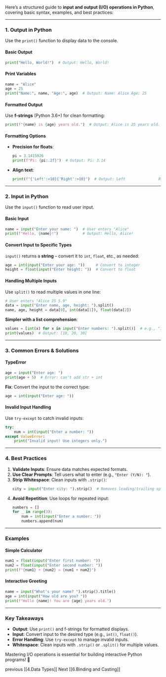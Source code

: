 Here’s a structured guide to **input and output (I/O) operations in Python**, covering basic syntax, examples, and best practices:

---

### **1. Output in Python**  
Use the `print()` function to display data to the console.  

#### **Basic Output**  
```python
print("Hello, World!")  # Output: Hello, World!
```

#### **Print Variables**  
```python
name = "Alice"
age = 25
print("Name:", name, "Age:", age)  # Output: Name: Alice Age: 25
```

#### **Formatted Output**  
Use **f-strings** (Python 3.6+) for clean formatting:  
```python
print(f"{name} is {age} years old.")  # Output: Alice is 25 years old.
```

#### **Formatting Options**  
- **Precision for floats**:  
  ```python
  pi = 3.1415926
  print(f"Pi: {pi:.2f}")  # Output: Pi: 3.14
  ```
- **Align text**:  
  ```python
  print(f"{'Left':<10}{'Right':>10}")  # Output: Left               Right
  ```

---

### **2. Input in Python**  
Use the `input()` function to read user input.  

#### **Basic Input**  
```python
name = input("Enter your name: ")  # User enters "Alice"
print(f"Hello, {name}!")           # Output: Hello, Alice!
```

#### **Convert Input to Specific Types**  
`input()` returns a **string** – convert it to `int`, `float`, etc., as needed:  
```python
age = int(input("Enter your age: "))     # Convert to integer
height = float(input("Enter height: "))  # Convert to float
```

#### **Handling Multiple Inputs**  
Use `split()` to read multiple values in one line:  
```python
# User enters "Alice 25 5.9"
data = input("Enter name, age, height: ").split()
name, age, height = data[0], int(data[1]), float(data[2])
```

**Simpler with a list comprehension**:  
```python
values = [int(x) for x in input("Enter numbers: ").split()]  # e.g., "10 20 30"
print(values)  # Output: [10, 20, 30]
```

---

### **3. Common Errors & Solutions**  
#### **TypeError**  
```python
age = input("Enter age: ")  
print(age + 5)  # Error: can't add str + int
```
**Fix**: Convert the input to the correct type:  
```python
age = int(input("Enter age: "))
```

#### **Invalid Input Handling**  
Use `try-except` to catch invalid inputs:  
```python
try:
    num = int(input("Enter a number: "))
except ValueError:
    print("Invalid input! Use integers only.")
```

---

### **4. Best Practices**  
1. **Validate Inputs**: Ensure data matches expected formats.  
2. **Use Clear Prompts**: Tell users what to enter (e.g., `"Enter (Y/N): "`).  
3. **Strip Whitespace**: Clean inputs with `.strip()`:  
   ```python
   city = input("Enter city: ").strip()  # Removes leading/trailing spaces
   ```
4. **Avoid Repetition**: Use loops for repeated input:  
   ```python
   numbers = []
   for _ in range(3):
       num = int(input("Enter a number: "))
       numbers.append(num)
   ```

---

### **Examples**  
#### **Simple Calculator**  
```python
num1 = float(input("Enter first number: "))
num2 = float(input("Enter second number: "))
print(f"{num1} + {num2} = {num1 + num2}")
```

#### **Interactive Greeting**  
```python
name = input("What's your name? ").strip().title()
age = int(input("How old are you? "))
print(f"Hello {name}! You are {age} years old.")
```

---

### **Key Takeaways**  
- **Output**: Use `print()` and f-strings for formatted displays.  
- **Input**: Convert input to the desired type (e.g., `int()`, `float()`).  
- **Error Handling**: Use `try-except` to manage invalid inputs.  
- **Whitespace**: Clean inputs with `.strip()` or `.split()` for multiple values.  

Mastering I/O operations is essential for building interactive Python programs! 🚀

previous
[[4.Data Types]]
Next
[[6.Binding and Casting]]
